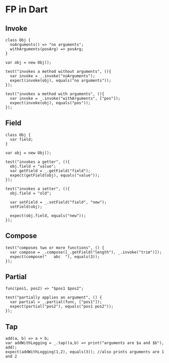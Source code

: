 # FP in Dart

## Invoke

    class Obj {
      noArguments() => "no arguments";
      withArguments(posArg) => posArg;
    }

    var obj = new Obj();

    test("invokes a method without arguments", (){
      var invoke = _.invoke("noArguments");
      expect(invoke(obj), equals("no arguments"));
    });

    test("invokes a method with arguments", (){
      var invoke = _.invoke("withArguments", ["pos"]);
      expect(invoke(obj), equals("pos"));
    });

## Field

    class Obj {
      var field;
    }

    var obj = new Obj();

    test("invokes a getter", (){
      obj.field = "value";
      var getField = _.getField("field");
      expect(getField(obj), equals("value"));
    });

    test("invokes a setter", (){
      obj.field = "old";

      var setField = _.setField("field", "new");
      setField(obj);

      expect(obj.field, equals("new"));
    });

## Compose

    test("composes two or more functions", () {
      var compose = _.compose([_.getField("length"), _.invoke("trim")]);
      expect(compose("   abc  "), equals(3));
    });

## Partial

    func(pos1, pos2) => "$pos1 $pos2";

    test("partially applies an argument", () {
      var partial = _.partial(func, ["pos1"]);
      expect(partial("pos2"), equals("pos1 pos2"));
    });

## Tap

    add(a, b) => a + b;
    var addWithLogging = _.tap((a,b) => print("arguments are $a and $b"), add);
    expect(addWithLogging(1,2), equals(3)); //also prints arguments are 1 and 2